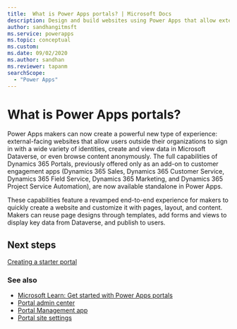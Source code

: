 ```yaml
---
title:  What is Power Apps portals? | Microsoft Docs
description: Design and build websites using Power Apps that allow external users to interact with the data stored in the Microsoft Dataverse.
author: sandhangitmsft
ms.service: powerapps
ms.topic: conceptual
ms.custom: 
ms.date: 09/02/2020
ms.author: sandhan
ms.reviewer: tapanm
searchScope:
  - "Power Apps"
---
```


# What is Power Apps portals?

Power Apps makers can now create a powerful new type of experience: external-facing websites that allow users outside their organizations to sign in with a wide variety of identities, create and view data in Microsoft Dataverse, or even browse content anonymously. The full capabilities of Dynamics 365 Portals, previously offered only as an add-on to customer engagement apps (Dynamics 365 Sales, Dynamics 365 Customer Service, Dynamics 365 Field Service, Dynamics 365 Marketing, and Dynamics 365 Project Service Automation), are now available standalone in Power Apps.  

These capabilities feature a revamped end-to-end experience for makers to quickly create a website and customize it with pages, layout, and content. Makers can reuse page designs through templates, add forms and views to display key data from Dataverse, and publish to users.

## Next steps

[Creating a starter portal](create-portal.md)

### See also

- [Microsoft Learn: Get started with Power Apps portals](https://docs.microsoft.com/learn/paths/get-started-power-apps-portals/)
- [Portal admin center](admin/admin-overview.md)
- [Portal Management app](configure/configure-portal.md)
- [Portal site settings](configure/configure-site-settings.md)
